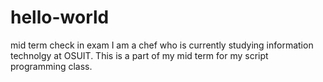 # hello-world
mid term check in exam
I am a chef who is currently studying information technolgy at OSUIT. This is a part of my mid term for my script programming class.
